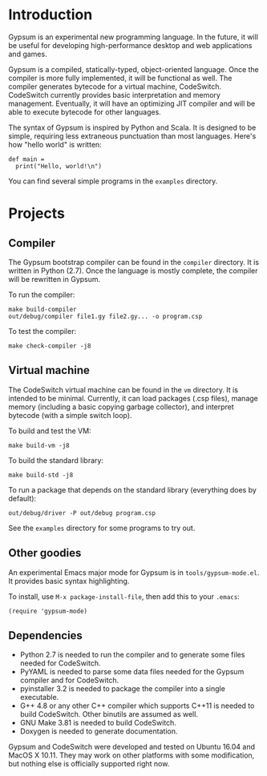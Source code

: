 # Introduction

Gypsum is an experimental new programming language. In the future, it
will be useful for developing high-performance desktop and web
applications and games.

Gypsum is a compiled, statically-typed, object-oriented language. Once
the compiler is more fully implemented, it will be functional as
well. The compiler generates bytecode for a virtual machine,
CodeSwitch. CodeSwitch currently provides basic interpretation and
memory management. Eventually, it will have an optimizing JIT compiler
and will be able to execute bytecode for other languages.

The syntax of Gypsum is inspired by Python and Scala. It is designed
to be simple, requiring less extraneous punctuation than most
languages. Here's how "hello world" is written:

```
def main =
  print("Hello, world!\n")
```

You can find several simple programs in the `examples` directory.

# Projects

## Compiler

The Gypsum bootstrap compiler can be found in the `compiler`
directory. It is written in Python (2.7). Once the language is mostly
complete, the compiler will be rewritten in Gypsum.

To run the compiler:

```
make build-compiler
out/debug/compiler file1.gy file2.gy... -o program.csp
```

To test the compiler:

```
make check-compiler -j8
```

## Virtual machine

The CodeSwitch virtual machine can be found in the `vm` directory. It
is intended to be minimal. Currently, it can load packages (.csp
files), manage memory (including a basic copying garbage collector),
and interpret bytecode (with a simple switch loop).

To build and test the VM:

```
make build-vm -j8
```

To build the standard library:

```
make build-std -j8
```

To run a package that depends on the standard library (everything does
by default):

```
out/debug/driver -P out/debug program.csp
```

See the `examples` directory for some programs to try out.

## Other goodies

An experimental Emacs major mode for Gypsum is in
`tools/gypsum-mode.el`. It provides basic syntax highlighting.

To install, use `M-x package-install-file`, then add this to your `.emacs`:

```
(require 'gypsum-mode)
```

## Dependencies

* Python 2.7 is needed to run the compiler and to generate some files
  needed for CodeSwitch.
* PyYAML is needed to parse some data files needed for the Gypsum
  compiler and for CodeSwitch.
* pyinstaller 3.2 is needed to package the compiler into a single executable.
* G++ 4.8 or any other C++ compiler which supports C++11 is needed to
  build CodeSwitch. Other binutils are assumed as well.
* GNU Make 3.81 is needed to build CodeSwitch.
* Doxygen is needed to generate documentation.

Gypsum and CodeSwitch were developed and tested on Ubuntu 16.04 and
MacOS X 10.11. They may work on other platforms with some
modification, but nothing else is officially supported right now.
